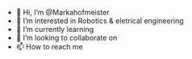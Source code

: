 - 👋 Hi, I’m @Markahofmeister
- 👀 I’m interested in Robotics & eletrical engineering
- 🌱 I’m currently learning 
- 💞️ I’m looking to collaborate on 
- 📫 How to reach me 

<!---
Markahofmeister/Markahofmeister is a ✨ special ✨ repository because its `README.md` (this file) appears on your GitHub profile.
You can click the Preview link to take a look at your changes.
--->
